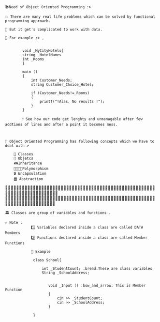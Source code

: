     📚Need of Object Oriented Programming :>

    💥 There are many real life problems which can be solved by functional  programming approach.

    🚁 But it get's complicated to work with data.

    🎀 For example :> ,

            
            void _MyCityHotels{
            string _HotelNames
            int _Rooms
            }

            main ()
            {
                int Customer_Needs;
                string Customer_Choice_Hotel;

                if (Customer_Needs!=_Rooms)
                {
                    printf("!Alas, No results !");
                }
            }

            ❗ See how our code get lenghty and unmanagable after few addtions of lines and after a point it becomes mess.



    🧰 Object Oriented Programming has following concepts which we have to deal with >

        📗 Classes
        📃 Objetcs
        👪Inheritance
        👩‍👩‍👦‍👦Polymorphism
        🔒 Encapsulation
        🆎 Abstraction

🎄🎄🎄🎄🎄🎄🎄🎄🎄🎄🎄🎄🎄🎄🎄🎄🎄🎄🎄🎄🎄🎄🎄🎄🎄🎄🎄🎄🎄🎄🎄🎄🎄🎄🎄🎄🎄🎄🎄🎄🎄🎄🎄🎄🎄🎄🎄🎄🎄🎄🎄🎄🎄🎄🎄🎄🎄🎄🎄🎄🎄🎄🎄🎄🎄🎄🎄🎄🎄🎄🎄🎄🎄                     
🎈🎈🎈🎈🎈🎈🎈🎈🎈🎈🎈🎈🎈🎈🎈🎈🎈🎈🎈🎈🎈🎈🎈🎈🎈🎈🎈🎈🎈🎈🎈🎈🎈🎈🎈🎈🎈🎈🎈🎈🎈🎈🎈🎈🎈🎈🎈🎈🎈🎈🎈🎈🎈🎈🎈🎈🎈🎈🎈🎈🎈🎈🎈🎈🎈🎈🎈🎈🎈🎈🎈🎈



    🏛️ Classes are group of variables and functions .

    ✍ Note :
                1️⃣ Variables declared inside a class are called DATA Members
                2️⃣ Functions declared inside a class are called Member Functions

                📛 Example

                 class School{

                     int _StudentCount; :bread:These are class variables
                     String _SchoolAddress;


                        void _Input () :bow_and_arrow: This is Member Function
                        {
                            cin >> _StudentCount;
                            cin >> _SchoolAddress;
                        }

                 }